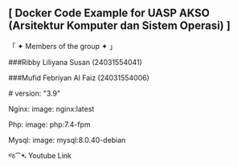 ## [ Docker Code Example for UASP AKSO (Arsitektur Komputer dan Sistem Operasi) ]

「 ✦ Members of the group ✦ 」

###Ribby Liliyana Susan   (24031554041)

###Mufid Febriyan Al Faiz (24031554006)

#<Services>
version: "3.9"

Nginx:
    image: nginx:latest

Php:
    image: php:7.4-fpm
    
Mysql:
    image: mysql:8.0.40-debian



જ⁀➴ Youtube Link 

